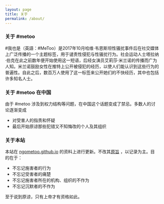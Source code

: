 ```yaml
---
layout: page
title: 关于
permalink: /about/
---
```

### 关于 #metoo

#我也是（英語：#MeToo）是2017年10月哈维·韦恩斯坦性骚扰事件后在社交媒体上广泛传播的一个主题标签，用于谴责性侵犯与性骚扰行为。社会运动人士塔拉纳·伯克在此之前数年便开始使用这一短语，后经女演员艾莉莎·米兰诺的传播而广为人知。米兰诺鼓励女性在推特上公开被侵犯的经历，以使人们能认识到这些行为的普遍性。自此之后，数百万人使用了这一标签来公开她们的不快经历，其中也包括许多知名人士。

### 关于 #metoo 在中国

由于 #metoo 涉及到权力结构等问题，在中国这个话题变成了禁忌。多数人的讨论逐渐变成

- 对受害人的指责和怀疑
- 最后开始原谅那些犯错又不知悔改的个人及其组织

### 关于本站

本站在 [ngometoo.github.io](https://ngometoo.github.io/) 的资料上进行更新。不改其[原旨](https://ngometoo.github.io/about/) ，以记录为主。目的在于：

- 不忘记施害者的行为
- 不忘记受害者的痛楚
- 不忘记施害者所在的机构、组织的不作为
- 不忘记沉默者的不作为

至于说到原谅，只有上帝才有资格如此。


